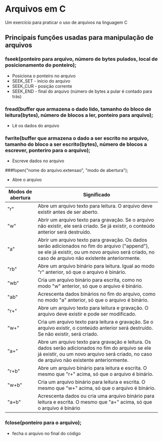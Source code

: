 # Arquivos em C
Um exercício para praticar o uso de arquivos na linguagem C

## Principais funções usadas para manipulação de arquivos


### fseek(ponteiro para arquivo, número de bytes pulados, local de posicionamento do ponteiro);

* Posiciona o ponteiro no arquivo
* SEEK_SET - início do arquivo
* SEEK_CUR - posição corrente
* SEEK_END - final do arquivo (número de bytes a pular é contado para trás)


### fread(buffer que armazena o dado lido, tamanho do bloco de leitura(bytes), número de blocos a ler, ponteiro para arquivo);

* Lê os dados do arquivo


### fwrite(buffer que armazena o dado a ser escrito no arquivo, tamanho do bloco a ser escrito(bytes), número de blocos a escrever, ponteriro para o arquivo);

* Escreve dados no arquivo


###fopen("nome do arquivo.extensao", "modo de abertura");

* Abre o arquivo

Modos de abertura | Significado
----------------- | ---------------------------------------------------------------------------------------------------------------------------------------------------------------
"r"	| Abre um arquivo texto para leitura. O arquivo deve existir antes de ser aberto.
"w"	| Abrir um arquivo texto para gravação. Se o arquivo não existir, ele será criado. Se já existir, o conteúdo anterior será destruído.
"a"	| Abrir um arquivo texto para gravação. Os dados serão adicionados no fim do arquivo ("append"), se ele já existir, ou um novo arquivo será criado, no caso de arquivo não existente anteriormente.
"rb"	| Abre um arquivo binário para leitura. Igual ao modo "r" anterior, só que o arquivo é binário.
"wb"	| Cria um arquivo binário para escrita, como no modo "w" anterior, só que o arquivo é binário.
"ab"	| Acrescenta dados binários no fim do arquivo, como no modo "a" anterior, só que o arquivo é binário.
"r+"	| Abre um arquivo texto para leitura e gravação. O arquivo deve existir e pode ser modificado.
"w+"	| Cria um arquivo texto para leitura e gravação. Se o arquivo existir, o conteúdo anterior será destruído. Se não existir, será criado.
"a+"	| Abre um arquivo texto para gravação e leitura. Os dados serão adicionados no fim do arquivo se ele já existir, ou um novo arquivo será criado, no caso de arquivo não existente anteriormente.
"r+b"	| Abre um arquivo binário para leitura e escrita. O mesmo que "r+" acima, só que o arquivo é binário.
"w+b"	| Cria um arquivo binário para leitura e escrita. O mesmo que "w+" acima, só que o arquivo é binário.
"a+b"	| Acrescenta dados ou cria uma arquivo binário para leitura e escrita. O mesmo que "a+" acima, só que o arquivo é binário

### fclose(ponteiro para o arquivo);
* fecha o arquivo no final do código
